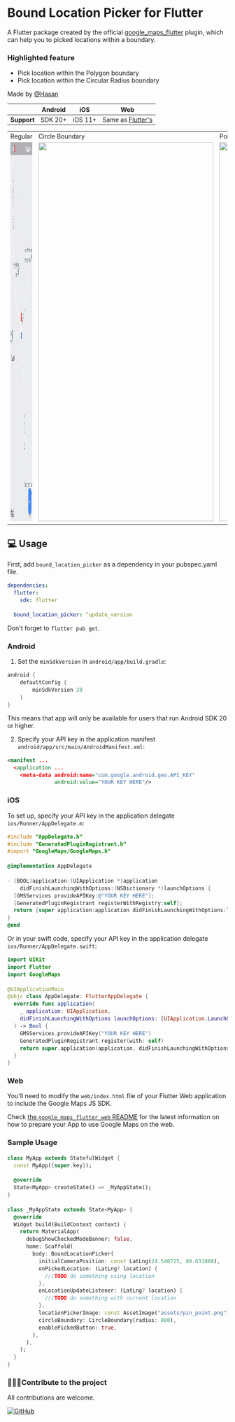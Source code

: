 # Bound Location Picker for Flutter

A Flutter package created by the official [google_maps_flutter](https://pub.dev/packages/google_maps_flutter) plugin, which can help you to picked locations within a boundary.

### Highlighted feature 
- Pick location within the Polygon boundary
- Pick location within the Circular Radius boundary

Made by [@Hasan](https://github.com/HasanToufiqAhamed)

|             | Android | iOS     | Web                              |
|-------------|---------|---------|----------------------------------|
| **Support** | SDK 20+ | iOS 11+ | Same as [Flutter's][web-support] |

[web-support]: https://docs.flutter.dev/reference/supported-platforms

<table>
  <tr>
     <td>Regular</td>
     <td>Circle Boundary</td>
     <td>Polygon Boundary</td>
  </tr>
  <tr>
<td><img src="https://raw.githubusercontent.com/HasanToufiqAhamed/bound_location_picker/master/assets/regular_map.gif" width=400 height=867 alt=""></td>
<td><img src="https://raw.githubusercontent.com/HasanToufiqAhamed/bound_location_picker/master/assets/circle_map.gif" width=400 height=867 alt=""></td>
<td><img src="https://raw.githubusercontent.com/HasanToufiqAhamed/bound_location_picker/master/assets/polygon_map.gif" width=400 height=867 alt=""></td>
</tr>
</table>

## 💻 Usage

First, add ```bound_location_picker``` as a dependency in your pubspec.yaml file.

```yml
dependencies:
  flutter:
    sdk: flutter

  bound_location_picker: ^update_version
```
Don't forget to ```flutter pub get```.

### Android

1. Set the `minSdkVersion` in `android/app/build.gradle`:

```groovy
android {
    defaultConfig {
        minSdkVersion 20
    }
}
```

This means that app will only be available for users that run Android SDK 20 or higher.

2. Specify your API key in the application manifest `android/app/src/main/AndroidManifest.xml`:

```xml
<manifest ...
  <application ...
    <meta-data android:name="com.google.android.geo.API_KEY"
               android:value="YOUR KEY HERE"/>
```

### iOS

To set up, specify your API key in the application delegate `ios/Runner/AppDelegate.m`:

```objectivec
#include "AppDelegate.h"
#include "GeneratedPluginRegistrant.h"
#import "GoogleMaps/GoogleMaps.h"

@implementation AppDelegate

- (BOOL)application:(UIApplication *)application
    didFinishLaunchingWithOptions:(NSDictionary *)launchOptions {
  [GMSServices provideAPIKey:@"YOUR KEY HERE"];
  [GeneratedPluginRegistrant registerWithRegistry:self];
  return [super application:application didFinishLaunchingWithOptions:launchOptions];
}
@end
```

Or in your swift code, specify your API key in the application delegate `ios/Runner/AppDelegate.swift`:

```swift
import UIKit
import Flutter
import GoogleMaps

@UIApplicationMain
@objc class AppDelegate: FlutterAppDelegate {
  override func application(
    _ application: UIApplication,
    didFinishLaunchingWithOptions launchOptions: [UIApplication.LaunchOptionsKey: Any]?
  ) -> Bool {
    GMSServices.provideAPIKey("YOUR KEY HERE")
    GeneratedPluginRegistrant.register(with: self)
    return super.application(application, didFinishLaunchingWithOptions: launchOptions)
  }
}
```

### Web

You'll need to modify the `web/index.html` file of your Flutter Web application
to include the Google Maps JS SDK.

Check [the `google_maps_flutter_web` README](https://pub.dev/packages/google_maps_flutter_web)
for the latest information on how to prepare your App to use Google Maps on the
web.

### Sample Usage

```dart
class MyApp extends StatefulWidget {
  const MyApp({super.key});

  @override
  State<MyApp> createState() => _MyAppState();
}

class _MyAppState extends State<MyApp> {
  @override
  Widget build(BuildContext context) {
    return MaterialApp(
      debugShowCheckedModeBanner: false,
      home: Scaffold(
        body: BoundLocationPicker(
          initialCameraPosition: const LatLng(24.540725, 89.631088),
          onPickedLocation: (LatLng? location) {
            ///TODO do something using location 
          },
          onLocationUpdateListener: (LatLng? location) {
            ///TODO do something with current location
          },
          locationPickerImage: const AssetImage("assets/pin_point.png"),
          circleBoundary: CircleBoundary(radius: 800),
          enablePickedButton: true,
        ),
      ),
    );
  }
}
```

### 👨🏻‍💻Contribute to the project

All contributions are welcome.

[![GitHub](https://img.shields.io/badge/GitHub-0f0f0f?style=for-the-badge&logo=github&logoColor=white)](https://github.com/HasanToufiqAhamed/bound_location_picker)
